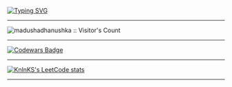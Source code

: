[![Typing SVG](https://readme-typing-svg.herokuapp.com?color=%2322b455&lines=This+is+@magickspell+page)](https://git.io/typing-svg)

<hr>

<img src="https://profile-counter.glitch.me/{madushadhanushka}/count.svg" alt="madushadhanushka :: Visitor's Count" />

<hr>

[![Codewars Badge](https://www.codewars.com/users/magickspell/badges/large)](https://www.codewars.com/users/magickspell)

<hr>

[![KnlnKS's LeetCode stats](https://leetcode-stats-six.vercel.app/api?username=magickspell)](https://github.com/magickspell)

<hr>